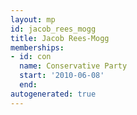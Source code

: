 ```yaml
---
layout: mp
id: jacob_rees_mogg
title: Jacob Rees-Mogg
memberships:
- id: con
  name: Conservative Party
  start: '2010-06-08'
  end: 
autogenerated: true
---
```

